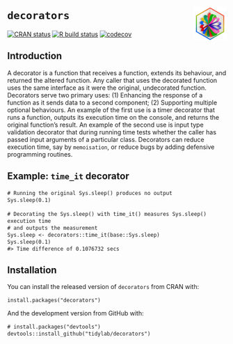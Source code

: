 # `decorators` <img src="https://raw.githubusercontent.com/tidylab/decorators/master/pkgdown/logo.png" align="right" height="75"/>

<!-- badges: start -->

[![CRAN
status](https://www.r-pkg.org/badges/version/decorators)](https://CRAN.R-project.org/package=decorators)
[![R build
status](https://github.com/tidylab/decorators/workflows/R-CMD-check/badge.svg)](https://github.com/tidylab/decorators/actions)
[![codecov](https://codecov.io/gh/tidylab/decorators/branch/master/graph/badge.svg?token=U6FL5N32FL)](https://codecov.io/gh/tidylab/decorators)

<!-- badges: end -->

## Introduction

A decorator is a function that receives a function, extends its
behaviour, and returned the altered function. Any caller that uses the
decorated function uses the same interface as it were the original,
undecorated function. Decorators serve two primary uses: (1) Enhancing
the response of a function as it sends data to a second component; (2)
Supporting multiple optional behaviours. An example of the first use is
a timer decorator that runs a function, outputs its execution time on
the console, and returns the original function’s result. An example of
the second use is input type validation decorator that during running
time tests whether the caller has passed input arguments of a particular
class. Decorators can reduce execution time, say by `memoisation`, or
reduce bugs by adding defensive programming routines.

## Example: `time_it` decorator

    # Running the original Sys.sleep() produces no output
    Sys.sleep(0.1)

    # Decorating the Sys.sleep() with time_it() measures Sys.sleep() execution time 
    # and outputs the measurement   
    Sys.sleep <- decorators::time_it(base::Sys.sleep)
    Sys.sleep(0.1)
    #> Time difference of 0.1076732 secs

## Installation

You can install the released version of `decorators` from CRAN with:

    install.packages("decorators")

And the development version from GitHub with:

    # install.packages("devtools")
    devtools::install_github("tidylab/decorators")
